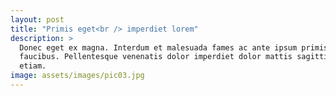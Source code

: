 ```yaml
---
layout: post
title: "Primis eget<br /> imperdiet lorem"
description: >
  Donec eget ex magna. Interdum et malesuada fames ac ante ipsum primis in
  faucibus. Pellentesque venenatis dolor imperdiet dolor mattis sagittis magna
  etiam.
image: assets/images/pic03.jpg
---
```

